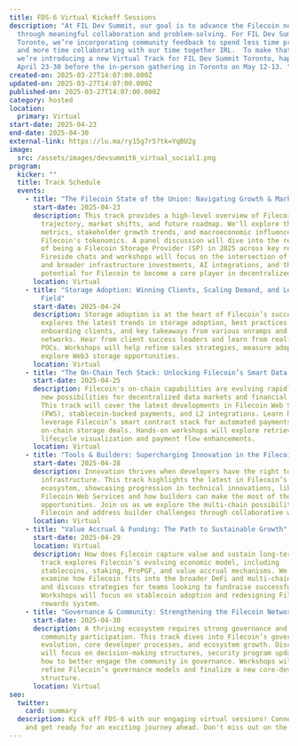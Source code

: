 ```yaml
---
title: FDS-6 Virtual Kickoff Sessions
description: "​At FIL Dev Summit, our goal is to advance the Filecoin network
  through meaningful collaboration and problem-solving. For FIL Dev Summit
  Toronto, we’re incorporating community feedback to spend less time presenting
  and more time collaborating with our time together IRL.  ​To make that happen,
  we’re introducing a new Virtual Track for FIL Dev Summit Toronto, happening on
  April 23-30 before the in-person gathering in Toronto on May 12-13. "
created-on: 2025-03-27T14:07:00.000Z
updated-on: 2025-03-27T14:07:00.000Z
published-on: 2025-03-27T14:07:00.000Z
category: hosted
location:
  primary: Virtual
start-date: 2025-04-23
end-date: 2025-04-30
external-link: https://lu.ma/ry15g7r5?tk=YqBU2g
image:
  src: /assets/images/devsummit6_virtual_social1.png
program:
  kicker: ""
  title: Track Schedule
  events:
    - title: "The Filecoin State of the Union: Navigating Growth & Market Shifts"
      start-date: 2025-04-23
      description: This track provides a high-level overview of Filecoin's growth
        trajectory, market shifts, and future roadmap. We'll explore the latest
        metrics, stakeholder growth trends, and macroeconomic influences on
        Filecoin's tokenomics. A panel discussion will dive into the realities
        of being a Filecoin Storage Provider (SP) in 2025 across key regions.
        Fireside chats and workshops will focus on the intersection of Filecoin
        and broader infrastructure investments, AI integrations, and the
        potential for Filecoin to become a core player in decentralized AI.
      location: Virtual
    - title: "Storage Adoption: Winning Clients, Scaling Demand, and Lessons from the
        Field"
      start-date: 2025-04-24
      description: Storage adoption is at the heart of Filecoin’s success. This track
        explores the latest trends in storage adoption, best practices for
        onboarding clients, and key takeaways from various onramps and storage
        networks. Hear from client success leaders and learn from real-world
        POCs. Workshops will help refine sales strategies, measure adoption, and
        explore Web3 storage opportunities.
      location: Virtual
    - title: "The On-Chain Tech Stack: Unlocking Filecoin’s Smart Data Economy"
      start-date: 2025-04-25
      description: Filecoin's on-chain capabilities are evolving rapidly, unlocking
        new possibilities for decentralized data markets and financial flows.
        This track will cover the latest developments in Filecoin Web Services
        (FWS), stablecoin-backed payments, and L2 integrations. Learn how to
        leverage Filecoin’s smart contract stack for automated payments and
        on-chain storage deals. Hands-on workshops will explore retrieval
        lifecycle visualization and payment flow enhancements.
      location: Virtual
    - title: "Tools & Builders: Supercharging Innovation in the Filecoin Ecosystem"
      start-date: 2025-04-28
      description: Innovation thrives when developers have the right tools and
        infrastructure. This track highlights the latest in Filecoin’s builder
        ecosystem, showcasing progression in technical innovations, like PDP and
        Filecoin Web Services and how builders can make the most of these
        opportunities. Join us as we explore the multi-chain possibilities for
        Filecoin and address builder challenges through collaborative workshops.
      location: Virtual
    - title: "Value Accrual & Funding: The Path to Sustainable Growth"
      start-date: 2025-04-29
      location: Virtual
      description: How does Filecoin capture value and sustain long-term growth? This
        track explores Filecoin’s evolving economic model, including
        stablecoins, staking, ProPGF, and value accrual mechanisms. We'll
        examine how Filecoin fits into the broader DeFi and multi-chain economy,
        and discuss strategies for teams looking to fundraise successfully.
        Workshops will focus on stablecoin adoption and redesigning Filecoin’s
        rewards system.
    - title: "Governance & Community: Strengthening the Filecoin Network from Within"
      start-date: 2025-04-30
      description: A thriving ecosystem requires strong governance and active
        community participation. This track dives into Filecoin’s governance
        evolution, core developer processes, and ecosystem growth. Discussions
        will focus on decision-making structures, security program updates, and
        how to better engage the community in governance. Workshops will help
        refine Filecoin’s governance models and finalize a new core-dev
        structure.
      location: Virtual
seo:
  twitter:
    card: summary
  description: Kick off FDS-6 with our engaging virtual sessions! Connect, learn,
    and get ready for an exciting journey ahead. Don't miss out on the action!
---
```

